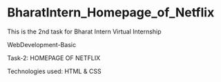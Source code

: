 # BharatIntern_Homepage_of_Netflix

This is the 2nd task for Bharat Intern Virtual Internship

WebDevelopment-Basic

Task-2: HOMEPAGE OF NETFLIX

Technologies used: HTML & CSS
